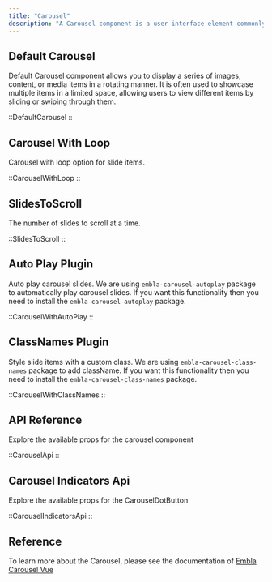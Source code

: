 ```yaml
---
title: "Carousel"
description: "A Carousel component is a user interface element commonly found in web and mobile applications that allows you to display a series of images, content, or media items in a rotating manner. It is often used to showcase multiple items in a limited space, allowing users to view different items by sliding or swiping through them."
---
```


## Default Carousel

Default Carousel component allows you to display a series of images, content, or media items in a rotating manner. It is often used to showcase multiple items in a limited space, allowing users to view different items by sliding or swiping through them.

::DefaultCarousel
::

## Carousel With Loop

Carousel with loop option for slide items.

::CarouselWithLoop
::

## SlidesToScroll

The number of slides to scroll at a time.

::SlidesToScroll
::

## Auto Play Plugin

Auto play carousel slides. We are using `embla-carousel-autoplay` package to automatically play carousel slides. If you want this functionality then you need to install the `embla-carousel-autoplay` package.

::CarouselWithAutoPlay
::

## ClassNames Plugin

Style slide items with a custom class. We are using `embla-carousel-class-names` package to add className. If you want this functionality then you need to install the `embla-carousel-class-names` package.

::CarouselWithClassNames
::

## API Reference

Explore the available props for the carousel component

::CarouselApi
::

## Carousel Indicators Api

Explore the available props for the CarouselDotButton

::CarouselIndicatorsApi
::

## Reference

To learn more about the Carousel, please see the documentation of [Embla Carousel Vue ](https://www.embla-carousel.com/get-started/vue/)
